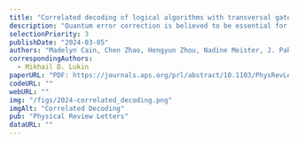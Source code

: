 ```yaml
---
title: "Correlated decoding of logical algorithms with transversal gates"
description: "Quantum error correction is believed to be essential for scalable quantum computation, but its implementation is challenging due to its considerable space-time overhead. Motivated by recent experiments demonstrating efficient manipulation of logical qubits using transversal gates [Bluvstein et al., Nature (London) 626, 58 (2024)], we show that the performance of logical algorithms can be substantially improved by decoding the qubits jointly to account for error propagation during transversal entangling gates. We find that such correlated decoding improves the performance of both Clifford and non-Clifford transversal entangling gates, and explore two decoders offering different computational runtimes and accuracies. In particular, by leveraging the deterministic propagation of stabilizer measurement errors, we find that correlated decoding enables the number of noisy syndrome extraction rounds between gates to be reduced from O⁡(d) to O(1) in transversal Clifford circuits, where 𝑑 is the code distance. We verify numerically that this approach substantially reduces the space-time cost of deep logical Clifford circuits. These results demonstrate that correlated decoding provides a major advantage in early fault-tolerant computation, as realized in recent experiments, and further indicate it has considerable potential to reduce the space-time cost in large-scale logical algorithms."
selectionPriority: 3
publishDate: "2024-03-05"
authors: "Madelyn Cain, Chen Zhao, Hengyun Zhou, Nadine Meister, J. Pablo Bonilla Ataides, Arthur Jaffe, Dolev Bluvstein, and Mikhail D. Lukin"
correspondingAuthors:
  - Mikhail D. Lukin
paperURL: "PDF: https://journals.aps.org/prl/abstract/10.1103/PhysRevLett.133.240602"
codeURL: ""
webURL: ""
img: "/figs/2024-correlated_decoding.png"
imgAlt: "Correlated Decoding"
pub: "Physical Review Letters"
dataURL: ""
---
```

